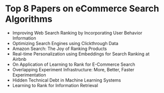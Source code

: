 # Top 8 Papers on eCommerce Search Algorithms

<ul>

                             

 <li><a target="_blank" href="https://github.com/manjunath5496/Top-8-Papers-on-eCommerce-Search-Algorithms/blob/master/c(1).pdf" style="text-decoration:none;">Improving Web Search Ranking by Incorporating User Behavior Information</a></li>

 <li><a target="_blank" href="https://github.com/manjunath5496/Top-8-Papers-on-eCommerce-Search-Algorithms/blob/master/c(2).pdf" style="text-decoration:none;">Optimizing Search Engines using Clickthrough Data</a></li>

<li><a target="_blank" href="https://github.com/manjunath5496/Top-8-Papers-on-eCommerce-Search-Algorithms/blob/master/c(3).pdf" style="text-decoration:none;">Amazon Search: The Joy of Ranking Products</a></li>
 <li><a target="_blank" href="https://github.com/manjunath5496/Top-8-Papers-on-eCommerce-Search-Algorithms/blob/master/c(4).pdf" style="text-decoration:none;">Real-time Personalization using Embeddings for Search Ranking at Airbnb</a></li>                              
<li><a target="_blank" href="https://github.com/manjunath5496/Top-8-Papers-on-eCommerce-Search-Algorithms/blob/master/c(5).pdf" style="text-decoration:none;">On Application of Learning to Rank for E-Commerce Search</a></li>
<li><a target="_blank" href="https://github.com/manjunath5496/Top-8-Papers-on-eCommerce-Search-Algorithms/blob/master/c(6).pdf" style="text-decoration:none;">Overlapping Experiment Infrastructure: More, Better, Faster Experimentation</a></li>
 <li><a target="_blank" href="https://github.com/manjunath5496/Top-8-Papers-on-eCommerce-Search-Algorithms/blob/master/c(7).pdf" style="text-decoration:none;">Hidden Technical Debt in Machine Learning Systems</a></li>

 <li><a target="_blank" href="https://github.com/manjunath5496/Top-8-Papers-on-eCommerce-Search-Algorithms/blob/master/c(8).pdf" style="text-decoration:none;">Learning to Rank for
Information Retrieval</a></li>
   </ul>
